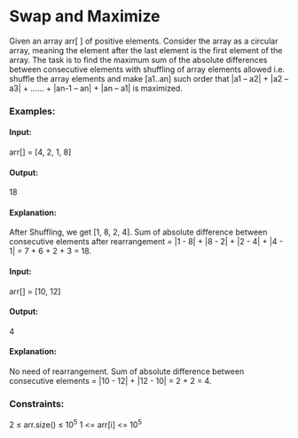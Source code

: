 # Swap and Maximize
Given an array arr[ ] of positive elements. Consider the array as a circular array, meaning the element after the last element is the first element of the array. The task is to find the maximum sum of the absolute differences between consecutive elements with shuffling of array elements allowed i.e. shuffle the array elements and make [a1..an] such order that  |a1 – a2| + |a2 – a3| + …… + |an-1 – an| + |an – a1| is maximized.

### Examples:
#### Input:
arr[] = [4, 2, 1, 8]
#### Output:
18
#### Explanation:
After Shuffling, we get [1, 8, 2, 4]. Sum of absolute difference between consecutive elements after rearrangement = |1 - 8| + |8 - 2| + |2 - 4| + |4 - 1| = 7 + 6 + 2 + 3 = 18.

#### Input:
arr[] = [10, 12]
#### Output:
4
#### Explanation:
No need of rearrangement. Sum of absolute difference between consecutive elements = |10 - 12| + |12 - 10| = 2 + 2 = 4.

### Constraints:
2 ≤ arr.size() ≤ $`10^5`$
1 <= arr[i] <= $`10^5`$

